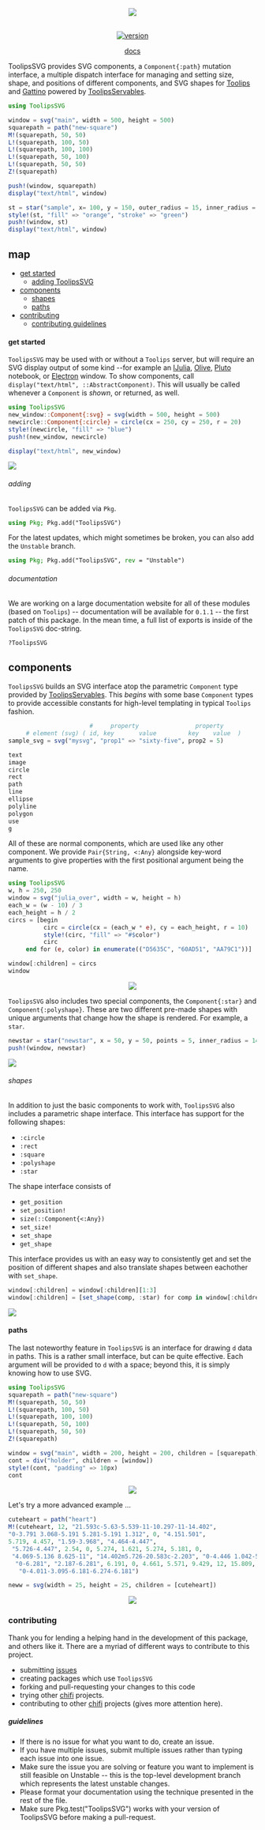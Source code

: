 <div align = "center">
<img src = "https://github.com/ChifiSource/image_dump/blob/main/toolips/toolipsSVG.png"></img>
</br>
</br>
  
[![version](https://juliahub.com/docs/General/ToolipsSVG/stable/version.svg)](https://juliahub.com/ui/Packages/General/ToolipsSVG)

[docs](https://chifidocs.com/toolips/ToolipsSVG) 


</div>

ToolipsSVG provides SVG components, a `Component{:path}` mutation interface, a multiple dispatch interface for managing and setting size, shape, and positions of different components, and SVG shapes for [Toolips](https://github.com/ChifiSource/Toolips.jl) and [Gattino](https://github.com/ChifiSource/Gattino.jl) powered by [ToolipsServables](https://github.com/ChifiSource/ToolipsServables.jl).
```julia
using ToolipsSVG

window = svg("main", width = 500, height = 500)
squarepath = path("new-square")
M!(squarepath, 50, 50)
L!(squarepath, 100, 50)
L!(squarepath, 100, 100)
L!(squarepath, 50, 100)
L!(squarepath, 50, 50)
Z!(squarepath)

push!(window, squarepath)
display("text/html", window)
```

```julia
st = star("sample", x= 100, y = 150, outer_radius = 15, inner_radius = 40, angle = 20)
style!(st, "fill" => "orange", "stroke" => "green")
push!(window, st)
display("text/html", window)
```
## map
- [get started](#get-started)
  - [adding ToolipsSVG](#adding)
- [components](#components)
  - [shapes](#shapes)
  - [paths](#paths)
- [contributing](#contributing)
  - [contributing guidelines](#guidelines)
#### get started
`ToolipsSVG` may be used with or without a `Toolips` server, but will require an SVG display output of some kind --for example an [IJulia](), [Olive](), [Pluto]() notebook, or [Electron]() window. To show components, call `display("text/html", ::AbstractComponent)`. This will usually be called whenever a `Component` is *shown*, or returned, as well.
```julia
using ToolipsSVG
new_window::Component{:svg} = svg(width = 500, height = 500)
newcircle::Component{:circle} = circle(cx = 250, cy = 250, r = 20)
style!(newcircle, "fill" => "blue")
push!(new_window, newcircle)

display("text/html", new_window)
```

<img src="https://github.com/ChifiSource/image_dump/blob/main/toolips/tlsvgsc/Screenshot%20from%202024-04-26%2011-32-20.png"></img>

###### adding
`ToolipsSVG` can be added via `Pkg`.
```julia
using Pkg; Pkg.add("ToolipsSVG")
```
For the latest updates, which might sometimes be broken, you can also add the `Unstable` branch.
```julia
using Pkg; Pkg.add("ToolipsSVG", rev = "Unstable")
```
###### documentation
We are working on a large documentation website for all of these modules (based on `Toolips`) -- documentation will be available for `0.1.1` -- the first patch of this package. In the mean time, a full list of exports is inside of the `ToolipsSVG` doc-string.
```julia
?ToolipsSVG
```
## components
`ToolipsSVG` builds an SVG interface atop the parametric `Component` type provided by [ToolipsServables](https://github.com/ChifiSource/ToolipsServables.jl). This *begins* with some base `Component` types to provide accessible constants for high-level templating in typical `Toolips` fashion.
```julia
                       #     property                property
     # element (svg) ( id, key       value         key    value  )
sample_svg = svg("mysvg", "prop1" => "sixty-five", prop2 = 5)
```
```julia
text
image
circle
rect
path
line
ellipse
polyline
polygon
use
g
```
All of these are normal components, which are used like any other component. We provide `Pair{String, <:Any}` alongside key-word arguments to give properties with the first positional argument being the name.
```julia
using ToolipsSVG
w, h = 250, 250
window = svg("julia_over", width = w, height = h)
each_w = (w - 10) / 3
each_height = h / 2
circs = [begin
          circ = circle(cx = (each_w * e), cy = each_height, r = 10)
          style!(circ, "fill" => "#$color")
          circ
     end for (e, color) in enumerate(("D5635C", "60AD51", "AA79C1"))]

window[:children] = circs
window
```

<div align="center">
  <img src="https://github.com/ChifiSource/image_dump/blob/main/toolips/tlsvgsc/Screenshot%20from%202024-04-26%2017-46-05.png"></img>
</div>

`ToolipsSVG` also includes two special components, the `Component{:star}` and `Component{:polyshape}`. These are two different pre-made shapes with unique arguments that change how the shape is rendered. For example, a `star`.
```julia
newstar = star("newstar", x = 50, y = 50, points = 5, inner_radius = 14, outer_radius = 30)
push!(window, newstar)
```

<img src="https://github.com/ChifiSource/image_dump/blob/main/toolips/tlsvgsc/Screenshot%20from%202024-04-26%2017-54-57.png"></img>

###### shapes
In addition to just the basic components to work with, `ToolipsSVG` also includes a parametric shape interface. This interface has support for the following shapes:
- `:circle`
- `:rect`
- `:square`
- `:polyshape`
- `:star`

The shape interface consists of
- `get_position`
- `set_position!`
- `size(::Component{<:Any})`
- `set_size!`
- `set_shape`
- `get_shape`

This interface provides us with an easy way to consistently get and set the position of different shapes and also translate shapes between eachother with `set_shape`.
```julia
window[:children] = window[:children][1:3]
window[:children] = [set_shape(comp, :star) for comp in window[:children]]
```

<img src="https://github.com/ChifiSource/image_dump/blob/main/toolips/tlsvgsc/Screenshot%20from%202024-04-26%2018-23-08.png"></img>
#### paths
The last noteworthy feature in `ToolipsSVG` is an interface for drawing `d` data in paths. This is a rather small interface, but can be quite effective. Each argument will be provided to `d` with a space; beyond this, it is simply knowing how to use SVG.
```julia
using ToolipsSVG
squarepath = path("new-square")
M!(squarepath, 50, 50)
L!(squarepath, 100, 50)
L!(squarepath, 100, 100)
L!(squarepath, 50, 100)
L!(squarepath, 50, 50)
Z!(squarepath)
```
```julia
window = svg("main", width = 200, height = 200, children = [squarepath])
cont = div("holder", children = [window])
style!(cont, "padding" => 10px)
cont
```
<div align="center">
<img src="https://github.com/ChifiSource/image_dump/blob/main/toolips/tlsvgsc/Screenshot%20from%202024-04-26%2018-31-25.png"></img>
</div>

Let's try a more advanced example ...
```julia
cuteheart = path("heart")
M!(cuteheart, 12, "21.593c-5.63-5.539-11-10.297-11-14.402", 
"0-3.791 3.068-5.191 5.281-5.191 1.312", 0, "4.151.501", 
5.719, 4.457, "1.59-3.968", "4.464-4.447",
 "5.726-4.447", 2.54, 0, 5.274, 1.621, 5.274, 5.181, 0,
 "4.069-5.136 8.625-11", "14.402m5.726-20.583c-2.203", "0-4.446 1.042-5.726 3.238-1.285-2.206-3.522-3.248-5.719-3.248-3.183",
  "0-6.281", "2.187-6.281", 6.191, 0, 4.661, 5.571, 9.429, 12, 15.809, "6.43-6.38 12-11.148 12-15.809",
   "0-4.011-3.095-6.181-6.274-6.181")

neww = svg(width = 25, height = 25, children = [cuteheart])
```

<div align="center">
  <img src="https://github.com/ChifiSource/image_dump/blob/main/toolips/tlsvgsc/Screenshot%20from%202024-04-26%2020-42-52.png"></img>
</div>

### contributing
Thank you for lending a helping hand in the development of this package, and others like it. There are a myriad of different ways to contribute to this project.
- submitting [issues](https://github.com/ChifiSource/ToolipsSVG.jl/issues)
- creating packages which use `ToolipsSVG`
- forking and pull-requesting your changes to this code
- trying other [chifi](https://github.com/ChifiSource) projects.
- contributing to other [chifi](https:://github.com/ChifiSource) projects (gives more attention here).
##### guidelines
- If there is no issue for what you want to do, create an issue.
- If you have multiple issues, submit multiple issues rather than typing each issue into one issue.
- Make sure the issue you are solving or feature you want to implement is still feasible on Unstable -- this is the top-level development branch which represents the latest unstable changes.
- Please format your documentation using the technique presented in the rest of the file.
- Make sure Pkg.test("ToolipsSVG") works with your version of ToolipsSVG before making a pull-request.
